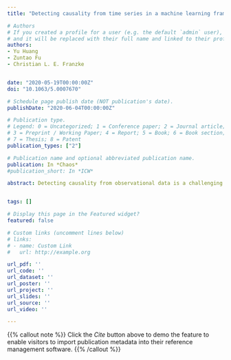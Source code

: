 ```yaml
---
title: "Detecting causality from time series in a machine learning framework"

# Authors
# If you created a profile for a user (e.g. the default `admin` user), write the username (folder name) here 
# and it will be replaced with their full name and linked to their profile.
authors:
- Yu Huang
- Zuntao Fu
- Christian L. E. Franzke


date: "2020-05-19T00:00:00Z"
doi: "10.1063/5.0007670"

# Schedule page publish date (NOT publication's date).
publishDate: "2020-06-04T00:00:00Z"

# Publication type.
# Legend: 0 = Uncategorized; 1 = Conference paper; 2 = Journal article;
# 3 = Preprint / Working Paper; 4 = Report; 5 = Book; 6 = Book section;
# 7 = Thesis; 8 = Patent
publication_types: ["2"]

# Publication name and optional abbreviated publication name.
publication: In *Chaos*
#publication_short: In *ICW*

abstract: Detecting causality from observational data is a challenging problem. Here, we propose a machine learning based causality approach, Reser- voir Computing Causality (RCC), in order to systematically identify causal relationships between variables. We demonstrate that RCC is able to identify the causal direction, coupling delay, and causal chain relations from time series. Compared to a well-known phase space recon- struction based causality method, Extended Convergent Cross Mapping, RCC does not require the estimation of the embedding dimension and delay time. Moreover, RCC has three additional advantages :(i) robustness to noisy time series; (ii) computational efficiency; and (iii) seamless causal inference from high-dimensional data. We also illustrate the power of RCC in identifying remote causal interactions of high- dimensional systems and demonstrate its usability on a real-world example using atmospheric circulation data. Our results suggest that RCC can accurately detect causal relationships in complex systems.


tags: []

# Display this page in the Featured widget?
featured: false

# Custom links (uncomment lines below)
# links:
# - name: Custom Link
#   url: http://example.org

url_pdf: ''
url_code: ''
url_dataset: ''
url_poster: ''
url_project: ''
url_slides: ''
url_source: ''
url_video: ''

---
```


{{% callout note %}}
Click the *Cite* button above to demo the feature to enable visitors to import publication metadata into their reference management software.
{{% /callout %}}

